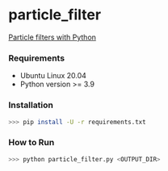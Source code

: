 # particle_filter
[Particle filters with Python](https://salzi.blog/2015/05/25/particle-filters-with-python/)

### Requirements

- Ubuntu Linux 20.04
- Python version >= 3.9

### Installation

```sh
>>> pip install -U -r requirements.txt
```

### How to Run

```sh
>>> python particle_filter.py <OUTPUT_DIR>
```
